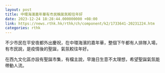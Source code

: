 ```yaml
---
layout: post
title: 中環海濱嘉年華有市民稱氣氛較往年好
date: 2023-12-24 18:28:44.000000000 +08:00
link: https://news.rthk.hk/rthk/ch/component/k2/1733641-20231224.htm
categories: rthk
---
```


不少市民在平安夜都外出慶祝，在中環海濱的嘉年華，整個下午都有人排隊入場，有市民說，是疫情後的聖誕，氣氛較往年好。

在西九文化區亦設有聖誕市集，有檔主說，早幾日生意不太理想，希望聖誕氣氛能帶動人流。
